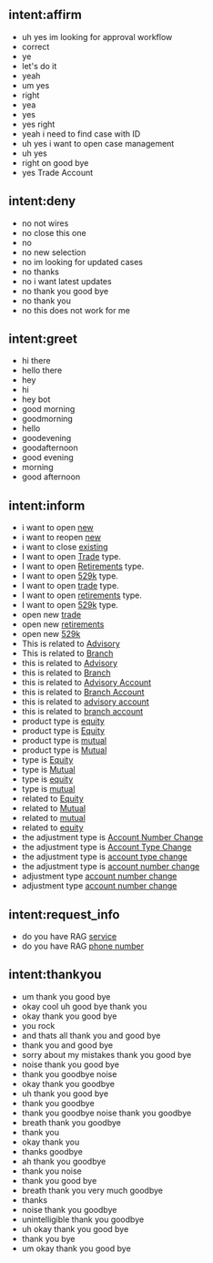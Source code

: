 ## intent:affirm
- uh yes im looking for approval workflow
- correct
- ye
- let's do it
- yeah
- um yes
- right
- yea
- yes
- yes right
- yeah i need to find case with ID
- uh yes i want to open case management
- uh yes
- right on good bye
- yes Trade Account

## intent:deny
- no not wires
- no close this one
- no
- no new selection
- no im looking for updated cases
- no thanks
- no i want latest updates
- no thank you good bye
- no thank you
- no this does not work for me

## intent:greet
- hi there
- hello there
- hey
- hi
- hey bot
- good morning
- goodmorning
- hello
- goodevening
- goodafternoon
- good evening
- morning
- good afternoon

## intent:inform
- i want to open [new](probaccount)
- i want to reopen [new](probaccount)
- i want to close [existing](probaccount)
- I want to open [Trade](account) type.
- I want to open [Retirements](account) type.
- I want to open [529k](account) type.
- I want to open [trade](account) type.
- I want to open [retirements](account) type.
- I want to open [529k](account) type.
- open new [trade](account) 
- open new [retirements](account)
- open new [529k](account)
- This is related to [Advisory](queue)
- This is related to [Branch](queue)
- this is related to [Advisory](queue)
- this is related to [Branch](queue)
- this is related to [Advisory Account](queue)
- this is related to [Branch Account](queue)
- this is related to [advisory account](queue)
- this is related to [branch account](queue)
- product type is [equity](prodtype)
- product type is [Equity](prodtype)
- product type is [mutual](prodtype)
- product type is [Mutual](prodtype)
- type is [Equity](prodtype)
- type is [Mutual](prodtype)
- type is [equity](prodtype)
- type is [mutual](prodtype)
- related to [Equity](prodtype)
- related to [Mutual](prodtype)
- related to [mutual](prodtype)
- related to [equity](prodtype)
- the adjustment type is [Account Number Change](adjtype)
- the adjustment type is [Account Type Change](adjtype)
- the adjustment type is [account type change](adjtype)
- the adjustment type is [account number change](adjtype)
- adjustment type [account number change](adjtype)
- adjustment type [account number change](adjtype)

## intent:request_info
- do you have RAG [service](info)
- do you have RAG [phone number](info)

## intent:thankyou
- um thank you good bye
- okay cool uh good bye thank you
- okay thank you good bye
- you rock
- and thats all thank you and good bye
- thank you and good bye
- sorry about my mistakes thank you good bye
- noise thank you good bye
- thank you goodbye noise
- okay thank you goodbye
- uh thank you good bye
- thank you goodbye
- thank you goodbye noise thank you goodbye
- breath thank you goodbye
- thank you
- okay thank you
- thanks goodbye
- ah thank you goodbye
- thank you noise
- thank you good bye
- breath thank you very much goodbye
- thanks
- noise thank you goodbye
- unintelligible thank you goodbye
- uh okay thank you good bye
- thank you bye
- um okay thank you good bye